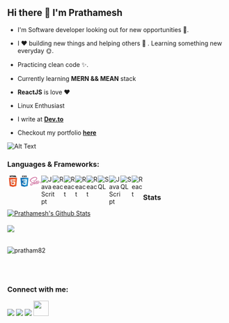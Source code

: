## Hi there 👋 I'm Prathamesh

-   I'm Software developer looking out for new opportunities 🗻.

-   I ❤️ building new things and helping others 🤝 . Learning something new everyday 🌞.

-   Practicing clean code ✨.

-   Currently learning **MERN && MEAN** stack

-   **ReactJS** is love ❤️

-   Linux Enthusiast

-   I write at **[Dev.to](https://dev.to/pratham82)**

-   Checkout my portfolio **[here](https://portfolio-2020-v3.netlify.app/)**

 
![Alt Text](https://media.giphy.com/media/LmNwrBhejkK9EFP504/giphy.gif)


### Languages & Frameworks:

<img align="left" alt="HTML5" width="26px" src="https://raw.githubusercontent.com/github/explore/80688e429a7d4ef2fca1e82350fe8e3517d3494d/topics/html/html.png" />

<img align="left" alt="CSS3" width="26px" src="https://raw.githubusercontent.com/github/explore/80688e429a7d4ef2fca1e82350fe8e3517d3494d/topics/css/css.png" />
<img align="left" alt="Sass" width="26px" src="https://raw.githubusercontent.com/github/explore/80688e429a7d4ef2fca1e82350fe8e3517d3494d/topics/sass/sass.png" />
<img align="left" alt="JavaScript" width="26px" src="https://img.icons8.com/color/48/000000/javascript.png" />
<img align="left" alt="React" width="26px" src="https://img.icons8.com/color/48/000000/react-native.png" />
<img  align="left" alt="React" width="26px" src="https://img.icons8.com/color/50/000000/nodejs.png"/>
<img align="left" alt="React" width="26px" src="https://www.vectorlogo.zone/logos/expressjs/expressjs-ar21.svg"/>
<img align="left" alt="React" width="26px" src="https://img.icons8.com/color/48/000000/mongodb.png"/>
<img align="left" alt="SQL" width="26px" src="https://img.icons8.com/color/48/000000/python.png" />
<img align="left" alt="JavaScript" width="26px" src="https://img.icons8.com/color/48/000000/django.png" />
<img align="left" alt="SQL" width="26px" src="https://img.icons8.com/color/48/000000/java-coffee-cup-logo.png"/>
<img align="left" alt="React" width="26px" src="https://img.icons8.com/color/48/000000/c-programming.png" />

<br/>


### Stats

<a href="#stats">
<img align="center" alt="Prathamesh's Github Stats" src="https://gh-readme-stats.krish-the-dev.vercel.app/api?username=pratham82&show_icons=true&count_private=true" /></a>
</br>
</br>

<a href="#stats">
<img align="center" src = "https://gh-readme-stats.krish-the-dev.vercel.app/api/top-langs/?username=pratham82&hide=css&layout=compact" />
</a>
</br>
</br>

<p><img align="center" src="https://github-readme-streak-stats.herokuapp.com/?user=pratham82&" alt="pratham82" /></p>
</br>
</br>



### Connect with me:

[<img src="https://img.shields.io/badge/linkedin-%230077B5.svg?&style=for-the-badge&logo=linkedin&logoColor=white" />][linkedin]
[<img src="https://img.shields.io/badge/twitter-%231DA1F2.svg?&style=for-the-badge&logo=twitter&logoColor=white" />][twitter1]
[<img src = "https://img.shields.io/badge/gmail-%23E4405F.svg?&style=for-the-badge&logo=gmail&logoColor=white">][gmail]
<a href="https://dev.to/pratham82">
<img src="https://d2fltix0v2e0sb.cloudfront.net/dev-badge.svg" width="35" height="35" >
</a>


[website]: https://blog-2020-pratham82.netlify.app/
[instagram]: https://instagram.com/pratham82
[linkedin]: https://www.linkedin.com/in/prathamesh-mali-20582318a/
[gmail]: mailto:http://www.mali.prathamesh82@gmail.com
[twitter1]: https://twitter.com/Pratham_82
